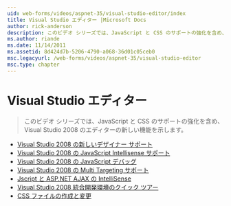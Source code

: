 ```yaml
---
uid: web-forms/videos/aspnet-35/visual-studio-editor/index
title: Visual Studio エディター |Microsoft Docs
author: rick-anderson
description: このビデオ シリーズでは、JavaScript と CSS のサポートの強化を含め、Visual Studio 2008 のエディターの新しい機能を示します。
ms.author: riande
ms.date: 11/14/2011
ms.assetid: 8d424d7b-5206-4790-a068-36d01c05ceb0
msc.legacyurl: /web-forms/videos/aspnet-35/visual-studio-editor
msc.type: chapter
---
```

<a name="visual-studio-editor"></a>Visual Studio エディター
====================
> このビデオ シリーズでは、JavaScript と CSS のサポートの強化を含め、Visual Studio 2008 のエディターの新しい機能を示します。


- [Visual Studio 2008 の新しいデザイナー サポート](new-designer-support-in-visual-studio-2008.md)
- [Visual Studio 2008 の JavaScript Intellisense サポート](javascript-intellisense-support-in-visual-studio-2008.md)
- [Visual Studio 2008 の JavaScript デバッグ](javascript-debugging-in-visual-studio-2008.md)
- [Visual Studio 2008 の Multi Targeting サポート](multi-targeting-support-in-visual-studio-2008.md)
- [Jscript と ASP.NET AJAX の IntelliSense](intellisense-for-jscript-and-aspnet-ajax.md)
- [Visual Studio 2008 統合開発環境のクイック ツアー](quick-tour-of-the-visual-studio-2008-integrated-development-environment.md)
- [CSS ファイルの作成と変更](creating-and-modifying-a-css-file.md)
